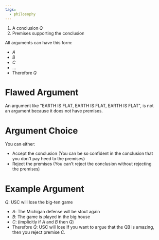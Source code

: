 ```yaml
---
tags:
  - philosophy
---
```

1. A conclusion $Q$
2. Premises supporting the conclusion

All arguments can have this form:
- $A$
- $B$
- $C$
- ...
- Therefore  $Q$
# Flawed Argument
An argument like "EARTH IS FLAT, EARTH IS FLAT, EARTH IS FLAT", is not an argument because it does not have premises.
# Argument Choice
You can either:
- Accept the conclusion (You can be so confident in the conclusion that you don't pay heed to the premises)
- Reject the premises (You can't reject the conclusion without rejecting the premises)
# Example Argument
$Q:$ USC will lose the big-ten game
- $A:$ The Michigan defense will be stout again
- $B:$ The game is played in the big house
- $C:$ (implicitly if $A$ and $B$ then $Q$)
- Therefore $Q:$ USC will lose
If you want to argue that the QB is amazing, then you reject premise $C$.